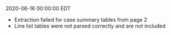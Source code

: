 2020-06-16 00:00:00 EDT


- Extraction failed for case summary tables from page 2
- Line list tables were not parsed correctly and are not included
